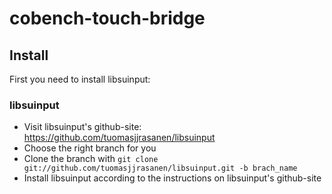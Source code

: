 cobench-touch-bridge
====================

## Install

First you need to install libsuinput:

### libsuinput

* Visit libsuinput's github-site: https://github.com/tuomasjjrasanen/libsuinput
* Choose the right branch for you
* Clone the branch with ```git clone git://github.com/tuomasjjrasanen/libsuinput.git -b brach_name```
* Install libsuinput according to the instructions on libsuinput's github-site

